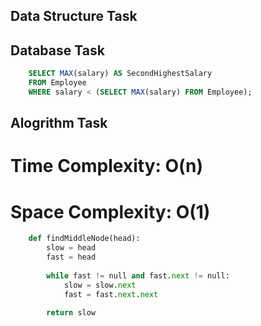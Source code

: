 ## Data Structure Task



## Database Task
```sql
    SELECT MAX(salary) AS SecondHighestSalary
    FROM Employee
    WHERE salary < (SELECT MAX(salary) FROM Employee);
```

## Alogrithm Task
# Time Complexity: O(n)
# Space Complexity: O(1)
```python
    def findMiddleNode(head):
        slow = head
        fast = head
        
        while fast != null and fast.next != null:
            slow = slow.next
            fast = fast.next.next
        
        return slow
```
